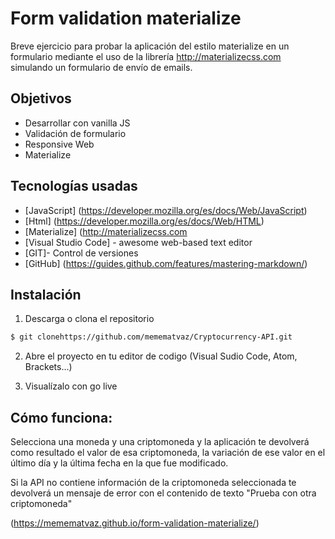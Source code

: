 # Form validation materialize
Breve ejercicio para probar la aplicación del estilo materialize en un formulario mediante el uso de la librería http://materializecss.com simulando un formulario de envío de emails.


## Objetivos 

* Desarrollar con vanilla JS
* Validación de formulario
* Responsive Web
* Materialize

## Tecnologías usadas 

* [JavaScript] (https://developer.mozilla.org/es/docs/Web/JavaScript) 
* [Html] (https://developer.mozilla.org/es/docs/Web/HTML) 
* [Materialize] (http://materializecss.com
* [Visual Studio Code] - awesome web-based text editor
* [GIT]- Control de versiones
* [GitHub] (https://guides.github.com/features/mastering-markdown/)


## Instalación 


1. Descarga o clona el repositorio
```sh
$ git clonehttps://github.com/memematvaz/Cryptocurrency-API.git
```
2. Abre el proyecto en tu editor de codigo (Visual Sudio Code, Atom, Brackets...)

3. Visualízalo con go live

## Cómo funciona:

Selecciona una moneda y una criptomoneda y la aplicación te devolverá como resultado el valor de esa criptomoneda, la variación de ese valor en el último día y la última fecha en la que fue modificado.

Si la API no contiene información de la criptomoneda seleccionada te devolverá un mensaje de error con el contenido de texto "Prueba con otra criptomoneda"

(https://memematvaz.github.io/form-validation-materialize/)

